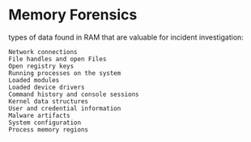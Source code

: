 # Memory Forensics

types of data found in RAM that are valuable for incident investigation:

    Network connections
    File handles and open Files
    Open registry keys
    Running processes on the system
    Loaded modules
    Loaded device drivers
    Command history and console sessions
    Kernel data structures
    User and credential information
    Malware artifacts
    System configuration
    Process memory regions


















